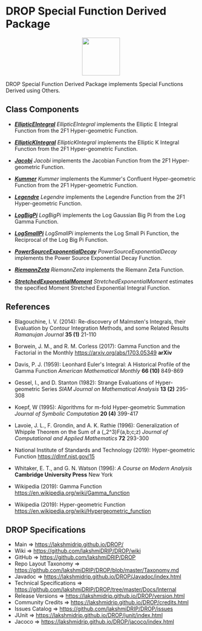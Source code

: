 # DROP Special Function Derived Package

<p align="center"><img src="https://github.com/lakshmiDRIP/DROP/blob/master/DRIP_Logo.gif?raw=true" width="100"></p>

DROP Special Function Derived Package implements Special Functions Derived using Others.


## Class Components

 * [***EllipticEIntegral***](https://github.com/lakshmiDRIP/DROP/tree/master/src/main/java/org/drip/specialfunction/derived/EllipticEIntegral.java)
 <i>EllipticEIntegral</i> implements the Elliptic E Integral Function from the 2F1 Hyper-geometric Function.

 * [***EllipticKIntegral***](https://github.com/lakshmiDRIP/DROP/tree/master/src/main/java/org/drip/specialfunction/derived/EllipticKIntegral.java)
 <i>EllipticKIntegral</i> implements the Elliptic K Integral Function from the 2F1 Hyper-geometric Function.

 * [***Jacobi***](https://github.com/lakshmiDRIP/DROP/tree/master/src/main/java/org/drip/specialfunction/derived/Jacobi.java)
 <i>Jacobi</i> implements the Jacobian Function from the 2F1 Hyper-geometric Function.

 * [***Kummer***](https://github.com/lakshmiDRIP/DROP/tree/master/src/main/java/org/drip/specialfunction/derived/Kummer.java)
 <i>Kummer</i> implements the Kummer's Confluent Hyper-geometric Function from the 2F1 Hyper-geometric Function.

 * [***Legendre***](https://github.com/lakshmiDRIP/DROP/tree/master/src/main/java/org/drip/specialfunction/derived/Legendre.java)
 <i>Legendre</i> implements the Legendre Function from the 2F1 Hyper-geometric Function.

 * [***LogBigPi***](https://github.com/lakshmiDRIP/DROP/tree/master/src/main/java/org/drip/specialfunction/derived/LogBigPi.java)
 <i>LogBigPi</i> implements the Log Gaussian Big Pi from the Log Gamma Function.

 * [***LogSmallPi***](https://github.com/lakshmiDRIP/DROP/tree/master/src/main/java/org/drip/specialfunction/derived/LogSmallPi.java)
 <i>LogSmallPi</i> implements the Log Small Pi Function, the Reciprocal of the Log Big Pi Function.

 * [***PowerSourceExponentialDecay***](https://github.com/lakshmiDRIP/DROP/tree/master/src/main/java/org/drip/specialfunction/derived/PowerSourceExponentialDecay.java)
 <i>PowerSourceExponentialDecay</i> implements the Power Source Exponential Decay Function.

 * [***RiemannZeta***](https://github.com/lakshmiDRIP/DROP/tree/master/src/main/java/org/drip/specialfunction/derived/RiemannZeta.java)
 <i>RiemannZeta</i> implements the Riemann Zeta Function.

 * [***StretchedExponentialMoment***](https://github.com/lakshmiDRIP/DROP/tree/master/src/main/java/org/drip/specialfunction/derived/StretchedExponentialMoment.java)
 <i>StretchedExponentialMoment</i> estimates the specified Moment Stretched Exponential Integral Function.


## References

 * Blagouchine, I. V. (2014): Re-discovery of Malmsten's Integrals, their Evaluation by Contour Integration Methods, and some Related Results <i>Ramanujan Journal</i> <b>35 (1)</b> 21-110

 * Borwein, J. M., and R. M. Corless (2017): Gamma Function and the Factorial in the Monthly https://arxiv.org/abs/1703.05349 <b>arXiv</b>

 * Davis, P. J. (1959): Leonhard Euler's Integral: A Historical Profile of the Gamma Function <i>American Mathematical Monthly</i> <b>66 (10)</b> 849-869

 * Gessel, I., and D. Stanton (1982): Strange Evaluations of Hyper-geometric Series <i>SIAM Journal on Mathematical Analysis</i> <b>13 (2)</b> 295-308

 * Koepf, W (1995): Algorithms for m-fold Hyper-geometric Summation <i>Journal of Symbolic Computation</i> <b>20 (4)</b> 399-417

 * Lavoie, J. L., F. Grondin, and A. K. Rathie (1996): Generalization of Whipple Theorem on the Sum of a (_2^3)F(a,b;c;z) <i>Journal of Computational and Applied Mathematics</i> <b>72</b> 293-300

 * National Institute of Standards and Technology (2019): Hyper-geometric Function https://dlmf.nist.gov/15

 * Whitaker, E. T., and G. N. Watson (1996): <i>A Course on Modern Analysis</i> <b>Cambridge University Press</b> New York

 * Wikipedia (2019): Gamma Function https://en.wikipedia.org/wiki/Gamma_function

 * Wikipedia (2019): Hyper-geometric Function https://en.wikipedia.org/wiki/Hypergeometric_function


## DROP Specifications

 * Main                     => https://lakshmidrip.github.io/DROP/
 * Wiki                     => https://github.com/lakshmiDRIP/DROP/wiki
 * GitHub                   => https://github.com/lakshmiDRIP/DROP
 * Repo Layout Taxonomy     => https://github.com/lakshmiDRIP/DROP/blob/master/Taxonomy.md
 * Javadoc                  => https://lakshmidrip.github.io/DROP/Javadoc/index.html
 * Technical Specifications => https://github.com/lakshmiDRIP/DROP/tree/master/Docs/Internal
 * Release Versions         => https://lakshmidrip.github.io/DROP/version.html
 * Community Credits        => https://lakshmidrip.github.io/DROP/credits.html
 * Issues Catalog           => https://github.com/lakshmiDRIP/DROP/issues
 * JUnit                    => https://lakshmidrip.github.io/DROP/junit/index.html
 * Jacoco                   => https://lakshmidrip.github.io/DROP/jacoco/index.html

